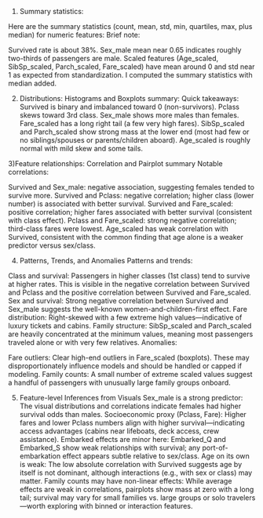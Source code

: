 1) Summary statistics:
   
Here are the summary statistics (count, mean, std, min, quartiles, max, plus median) for numeric features:
Brief note:

Survived rate is about 38%.
Sex_male mean near 0.65 indicates roughly two-thirds of passengers are male.
Scaled features (Age_scaled, SibSp_scaled, Parch_scaled, Fare_scaled) have mean around 0 and std near 1 as expected from standardization.
I computed the summary statistics with median added.

2) Distributions: Histograms and Boxplots summary:
   Quick takeaways:
Survived is binary and imbalanced toward 0 (non-survivors).
Pclass skews toward 3rd class.
Sex_male shows more males than females.
Fare_scaled has a long right tail (a few very high fares).
SibSp_scaled and Parch_scaled show strong mass at the lower end (most had few or no siblings/spouses or parents/children aboard).
Age_scaled is roughly normal with mild skew and some tails.

3)Feature relationships: Correlation and Pairplot summary
Notable correlations:

Survived and Sex_male: negative association, suggesting females tended to survive more.
Survived and Pclass: negative correlation; higher class (lower number) is associated with better survival.
Survived and Fare_scaled: positive correlation; higher fares associated with better survival (consistent with class effect).
Pclass and Fare_scaled: strong negative correlation; third-class fares were lowest.
Age_scaled has weak correlation with Survived, consistent with the common finding that age alone is a weaker predictor versus sex/class.

4) Patterns, Trends, and Anomalies
Patterns and trends:

Class and survival: Passengers in higher classes (1st class) tend to survive at higher rates. This is visible in the negative correlation between Survived and Pclass and the positive correlation between Survived and Fare_scaled.
Sex and survival: Strong negative correlation between Survived and Sex_male suggests the well-known women-and-children-first effect.
Fare distribution: Right-skewed with a few extreme high values—indicative of luxury tickets and cabins.
Family structure: SibSp_scaled and Parch_scaled are heavily concentrated at the minimum values, meaning most passengers traveled alone or with very few relatives.
Anomalies:

Fare outliers: Clear high-end outliers in Fare_scaled (boxplots). These may disproportionately influence models and should be handled or capped if modeling.
Family counts: A small number of extreme scaled values suggest a handful of passengers with unusually large family groups onboard.

5) Feature-level Inferences from Visuals
Sex_male is a strong predictor: The visual distributions and correlations indicate females had higher survival odds than males.
Socioeconomic proxy (Pclass, Fare): Higher fares and lower Pclass numbers align with higher survival—indicating access advantages (cabins near lifeboats, deck access, crew assistance).
Embarked effects are minor here: Embarked_Q and Embarked_S show weak relationships with survival; any port-of-embarkation effect appears subtle relative to sex/class.
Age on its own is weak: The low absolute correlation with Survived suggests age by itself is not dominant, although interactions (e.g., with sex or class) may matter.
Family counts may have non-linear effects: While average effects are weak in correlations, pairplots show mass at zero with a long tail; survival may vary for small families vs. large groups or solo travelers—worth exploring with binned or interaction features.

